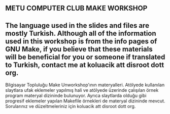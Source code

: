 ## METU COMPUTER CLUB MAKE WORKSHOP

The language used in the slides and files are mostly Turkish. Although all of the information used in this workshop is from the info pages of GNU Make, if you believe that these materials will be beneficial for you or someone if translated to Turkish, contact me at koluacik att disroot dott org. 
---

Bilgisayar Topluluğu Make Unworkshop'ının materyalleri. Atölyede kullanılan slaytlara ufak eklemeler yapılmış hali ve atölyede
üzerinde çalışılan örnek program materyal dizininde bulunuyor. Ayrıca slaytlarda olduğu gibi progresif eklemeler yapılan Makefile örnekleri de materyal dizininde mevcut. Sorularınız ve düzeltmeleriniz için koluacik att disroot dott org.


